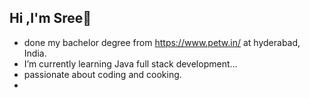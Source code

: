 ## Hi ,I'm Sree👋

-  done my bachelor degree from https://www.petw.in/ at hyderabad, India.
-  I’m currently learning  Java full stack development...
-  passionate about coding and cooking.
-  <!-- github readme stats->

[![Sree's GitHub stats](https://github-readme-stats.vercel.app/api?username=toxicy57)](https://github.com/toxicy57/github-readme-stats)
